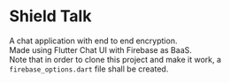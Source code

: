 # Shield Talk

A chat application with end to end encryption. <br>
Made using Flutter Chat UI with Firebase as BaaS. <br>
Note that in order to clone this project and make it work, a `firebase_options.dart` file shall be created. <br>